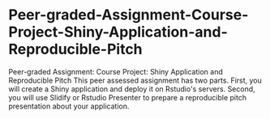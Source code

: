 # Peer-graded-Assignment-Course-Project-Shiny-Application-and-Reproducible-Pitch
Peer-graded Assignment: Course Project: Shiny Application and Reproducible Pitch  This peer assessed assignment has two parts.  First, you will create a Shiny application and deploy it on Rstudio's servers.  Second, you will use Slidify or Rstudio Presenter to prepare a reproducible pitch presentation about your application.
